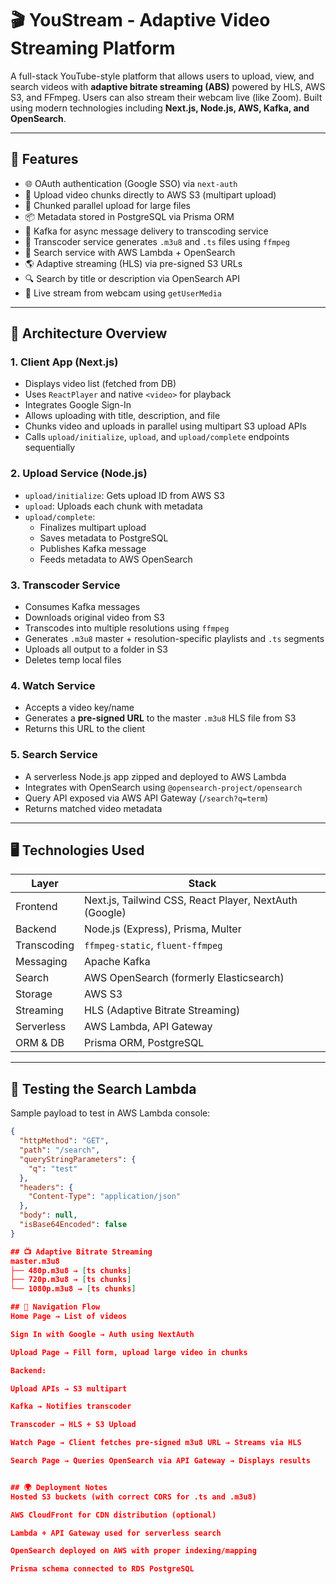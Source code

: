# 🎬 YouStream - Adaptive Video Streaming Platform

A full-stack YouTube-style platform that allows users to upload, view, and search videos with **adaptive bitrate streaming (ABS)** powered by HLS, AWS S3, and FFmpeg. Users can also stream their webcam live (like Zoom). Built using modern technologies including **Next.js, Node.js, AWS, Kafka, and OpenSearch**.

---

## 🚀 Features

- 🌐 OAuth authentication (Google SSO) via `next-auth`
- 🎥 Upload video chunks directly to AWS S3 (multipart upload)
- 🧩 Chunked parallel upload for large files
- 📦 Metadata stored in PostgreSQL via Prisma ORM
- 🔄 Kafka for async message delivery to transcoding service
- 🔧 Transcoder service generates `.m3u8` and `.ts` files using `ffmpeg`
- 🧠 Search service with AWS Lambda + OpenSearch
- 🌎 Adaptive streaming (HLS) via pre-signed S3 URLs
- 🔍 Search by title or description via OpenSearch API
- 📡 Live stream from webcam using `getUserMedia`

---

## 🧩 Architecture Overview

### 1. **Client App (Next.js)**

- Displays video list (fetched from DB)
- Uses `ReactPlayer` and native `<video>` for playback
- Integrates Google Sign-In
- Allows uploading with title, description, and file
- Chunks video and uploads in parallel using multipart S3 upload APIs
- Calls `upload/initialize`, `upload`, and `upload/complete` endpoints sequentially

### 2. **Upload Service (Node.js)**

- `upload/initialize`: Gets upload ID from AWS S3
- `upload`: Uploads each chunk with metadata
- `upload/complete`:
  - Finalizes multipart upload
  - Saves metadata to PostgreSQL
  - Publishes Kafka message
  - Feeds metadata to AWS OpenSearch

### 3. **Transcoder Service**

- Consumes Kafka messages
- Downloads original video from S3
- Transcodes into multiple resolutions using `ffmpeg`
- Generates `.m3u8` master + resolution-specific playlists and `.ts` segments
- Uploads all output to a folder in S3
- Deletes temp local files

### 4. **Watch Service**

- Accepts a video key/name
- Generates a **pre-signed URL** to the master `.m3u8` HLS file from S3
- Returns this URL to the client

### 5. **Search Service**

- A serverless Node.js app zipped and deployed to AWS Lambda
- Integrates with OpenSearch using `@opensearch-project/opensearch`
- Query API exposed via AWS API Gateway (`/search?q=term`)
- Returns matched video metadata

---

## 🖥️ Technologies Used

 Layer | Stack |
-------|-------|
 Frontend | Next.js, Tailwind CSS, React Player, NextAuth (Google) |
 Backend | Node.js (Express), Prisma, Multer |
 Transcoding | `ffmpeg-static`, `fluent-ffmpeg` |
 Messaging | Apache Kafka |
 Search | AWS OpenSearch (formerly Elasticsearch) |
 Storage | AWS S3 |
 Streaming | HLS (Adaptive Bitrate Streaming) |
 Serverless | AWS Lambda, API Gateway |
 ORM & DB | Prisma ORM, PostgreSQL |

---

## 🧪 Testing the Search Lambda

Sample payload to test in AWS Lambda console:
```json
{
  "httpMethod": "GET",
  "path": "/search",
  "queryStringParameters": {
    "q": "test"
  },
  "headers": {
    "Content-Type": "application/json"
  },
  "body": null,
  "isBase64Encoded": false
}

## 📺 Adaptive Bitrate Streaming
master.m3u8
├── 480p.m3u8 → [ts chunks]
├── 720p.m3u8 → [ts chunks]
└── 1080p.m3u8 → [ts chunks]

## 🧭 Navigation Flow
Home Page → List of videos

Sign In with Google → Auth using NextAuth

Upload Page → Fill form, upload large video in chunks

Backend:

Upload APIs → S3 multipart

Kafka → Notifies transcoder

Transcoder → HLS + S3 Upload

Watch Page → Client fetches pre-signed m3u8 URL → Streams via HLS

Search Page → Queries OpenSearch via API Gateway → Displays results


## 🌍 Deployment Notes
Hosted S3 buckets (with correct CORS for .ts and .m3u8)

AWS CloudFront for CDN distribution (optional)

Lambda + API Gateway used for serverless search

OpenSearch deployed on AWS with proper indexing/mapping

Prisma schema connected to RDS PostgreSQL


